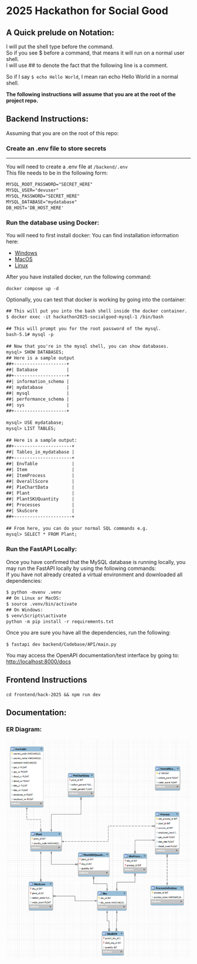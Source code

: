 # 2025 Hackathon for Social Good

## A Quick prelude on Notation:
I will put the shell type before the command.<br>
So if you see \$ before a command, that means it will run on a normal user shell. <br>
I will use ## to denote the fact that the following line is a comment.

So if I say `$ echo Hello World`, I mean ran echo Hello World in a normal shell.


<b>The following instructions will assume that you are at the root of the project repo.</b>
## Backend Instructions:
Assuming that you are on the root of this repo:

### Create an .env file to store secrets
----
You will need to create a .env file at `/backend/.env`
<br> This file needs to be in the following form:
```angular2html
MYSQL_ROOT_PASSWORD="SECRET_HERE"
MYSQL_USER="devuser"
MYSQL_PASSWORD="SECRET_HERE"
MYSQL_DATABASE="mydatabase"
DB_HOST='DB_HOST_HERE'
```

### Run the database using Docker:
You will need to first install docker: You can find installation information here:
 <ul>
  <li><a href="https://docs.docker.com/desktop/setup/install/windows-install/">Windows</a></li>
  <li><a href="https://docs.docker.com/desktop/setup/install/mac-install/">MacOS</a></li>
  <li><a href="https://docs.docker.com/engine/install/">Linux</a></li>
</ul> 

After you have installed docker, run the following command:

`docker compose up -d`

Optionally, you can test that docker is working by going into the container:
<br>

```
## This will put you into the bash shell inside the docker container.
$ docker exec -it hackathon2025-socialgood-mysql-1 /bin/bash

## This will prompt you for the root password of the mysql.
bash-5.1# mysql -p

## Now that you're in the mysql shell, you can show databases.
mysql> SHOW DATABASES;
## Here is a sample output
##+--------------------+
##| Database           |
##+--------------------+
##| information_schema |
##| mydatabase         |
##| mysql              |
##| performance_schema |
##| sys                |
##+--------------------+

mysql> USE mydatabase;
mysql> LIST TABLES;

## Here is a sample output:
##+----------------------+
##| Tables_in_mydatabase |
##+----------------------+
##| EnvTable             |
##| Item                 |
##| ItemProcess          |
##| OverallScore         |
##| PieChartData         |
##| Plant                |
##| PlantSKUQuantity     |
##| Processes            |
##| SkuScore             |
##+----------------------+

## From here, you can do your normal SQL commands e.g.
mysql> SELECT * FROM Plant;
```

### Run the FastAPI Locally:
Once you have confirmed that the MySQL database is running locally, you may run the FastAPI locally by using the following commands:
<br>
If you have not already created a virtual environment and downloaded all dependencies:
```
$ python -mvenv .venv
## On Linux or MacOS:
$ source .venv/bin/activate
## On Windows:
$ venv\Scripts\activate
python -m pip install -r requirements.txt
```
Once you are sure you have all the dependencies, run the following:

`$ fastapi dev backend/Codebase/API/main.py`

You may access the OpenAPI documentation/test interface by going to: <br>
[http://localhost:8000/docs](http://localhost:8000/docs)

## Frontend Instructions
`cd frontend/hack-2025 && npm run dev`

## Documentation:
### ER Diagram:
![ER Diagram](Documentation/ERDiagram.png)

